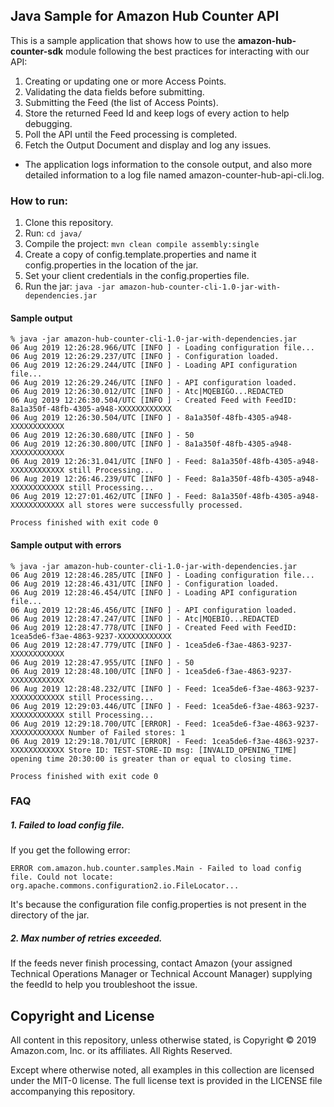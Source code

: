 
## Java Sample for Amazon Hub Counter API
This is a sample application that shows how to use the **amazon-hub-counter-sdk** module following the best practices for interacting with our API:

1. Creating or updating one or more Access Points.
2. Validating the data fields before submitting.
3. Submitting the Feed (the list of Access Points).
4. Store the returned Feed Id and keep logs of every action to help debugging.
5. Poll the API until the Feed processing is completed.
6. Fetch the Output Document and display and log any issues.

* The application logs information to the console output, and also more detailed information to a log file named amazon-counter-hub-api-cli.log.

### How to run:
1. Clone this repository.
2. Run:
```cd java/```
4. Compile the project:
    ```mvn clean compile assembly:single```
5. Create a copy of config.template.properties and name it config.properties in the location of the jar.
6. Set your client credentials in the config.properties file.
7. Run the jar:
    ```java -jar amazon-hub-counter-cli-1.0-jar-with-dependencies.jar```

#### Sample output
```
% java -jar amazon-hub-counter-cli-1.0-jar-with-dependencies.jar
06 Aug 2019 12:26:28.966/UTC [INFO ] - Loading configuration file...
06 Aug 2019 12:26:29.237/UTC [INFO ] - Configuration loaded.
06 Aug 2019 12:26:29.244/UTC [INFO ] - Loading API configuration file...
06 Aug 2019 12:26:29.246/UTC [INFO ] - API configuration loaded.
06 Aug 2019 12:26:30.012/UTC [INFO ] - Atc|MQEBIGO...REDACTED
06 Aug 2019 12:26:30.504/UTC [INFO ] - Created Feed with FeedID: 8a1a350f-48fb-4305-a948-XXXXXXXXXXXX
06 Aug 2019 12:26:30.504/UTC [INFO ] - 8a1a350f-48fb-4305-a948-XXXXXXXXXXXX
06 Aug 2019 12:26:30.680/UTC [INFO ] - 50
06 Aug 2019 12:26:30.800/UTC [INFO ] - 8a1a350f-48fb-4305-a948-XXXXXXXXXXXX
06 Aug 2019 12:26:31.041/UTC [INFO ] - Feed: 8a1a350f-48fb-4305-a948-XXXXXXXXXXXX still Processing...
06 Aug 2019 12:26:46.239/UTC [INFO ] - Feed: 8a1a350f-48fb-4305-a948-XXXXXXXXXXXX still Processing...
06 Aug 2019 12:27:01.462/UTC [INFO ] - Feed: 8a1a350f-48fb-4305-a948-XXXXXXXXXXXX all stores were successfully processed.

Process finished with exit code 0
```

#### Sample output with errors
```
% java -jar amazon-hub-counter-cli-1.0-jar-with-dependencies.jar
06 Aug 2019 12:28:46.285/UTC [INFO ] - Loading configuration file...
06 Aug 2019 12:28:46.431/UTC [INFO ] - Configuration loaded.
06 Aug 2019 12:28:46.454/UTC [INFO ] - Loading API configuration file...
06 Aug 2019 12:28:46.456/UTC [INFO ] - API configuration loaded.
06 Aug 2019 12:28:47.247/UTC [INFO ] - Atc|MQEBIO...REDACTED
06 Aug 2019 12:28:47.778/UTC [INFO ] - Created Feed with FeedID: 1cea5de6-f3ae-4863-9237-XXXXXXXXXXXX
06 Aug 2019 12:28:47.779/UTC [INFO ] - 1cea5de6-f3ae-4863-9237-XXXXXXXXXXXX
06 Aug 2019 12:28:47.955/UTC [INFO ] - 50
06 Aug 2019 12:28:48.100/UTC [INFO ] - 1cea5de6-f3ae-4863-9237-XXXXXXXXXXXX
06 Aug 2019 12:28:48.232/UTC [INFO ] - Feed: 1cea5de6-f3ae-4863-9237-XXXXXXXXXXXX still Processing...
06 Aug 2019 12:29:03.446/UTC [INFO ] - Feed: 1cea5de6-f3ae-4863-9237-XXXXXXXXXXXX still Processing...
06 Aug 2019 12:29:18.700/UTC [ERROR] - Feed: 1cea5de6-f3ae-4863-9237-XXXXXXXXXXXX Number of Failed stores: 1
06 Aug 2019 12:29:18.701/UTC [ERROR] - Feed: 1cea5de6-f3ae-4863-9237-XXXXXXXXXXXX Store ID: TEST-STORE-ID msg: [INVALID_OPENING_TIME] opening time 20:30:00 is greater than or equal to closing time.

Process finished with exit code 0
```

### FAQ
##### 1. Failed to load config file.

If you get the following error:
```
ERROR com.amazon.hub.counter.samples.Main - Failed to load config file. Could not locate: org.apache.commons.configuration2.io.FileLocator...
```
It's because the configuration file config.properties is not present in the directory of the jar.

##### 2. Max number of retries exceeded.
If the feeds never finish processing, contact Amazon (your assigned Technical Operations Manager or Technical Account Manager) supplying the feedId to help you troubleshoot the issue.

## Copyright and License
All content in this repository, unless otherwise stated, is Copyright © 2019 Amazon.com, Inc. or its affiliates. All Rights Reserved.

Except where otherwise noted, all examples in this collection are licensed under the MIT-0 license. The full license text is provided in the LICENSE file accompanying this repository.
